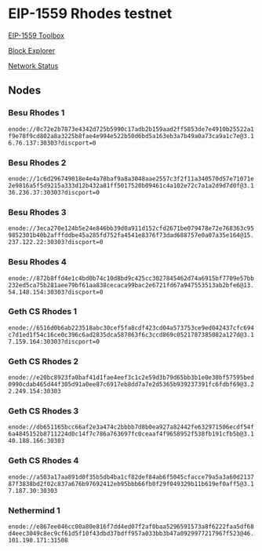 # EIP-1559 Rhodes testnet

[EIP-1559 Toolbox](http://eip1559.rhodes.surge.sh/)

[Block Explorer](http://3.21.227.120:3000/)

[Network Status](http://3.21.227.120:3001/)


## Nodes

### Besu Rhodes 1

`enode://0c72e2b7873e4342d725b5990c17adb2b159aad2ff5853de7e4910b25522a1f9e78f9cd802a8a3225b8fae4e994e522b50d6bd5a163eb3a7b49a0a73ca9a1c7e@3.16.76.137:30303?discport=0`
### Besu Rhodes 2 
`enode://1c6d296749018e4e4a78baf9a8a3048aae2557c3f2f11a340570d57e71071e2e9816a5f5d9215a333d12b432a81ff5017520b09461c4a102e72c7a1a2d9d7d0f@3.136.236.37:30303?discport=0`
### Besu Rhodes 3 
`enode://3eca270e124b5e24e846bb39d0a911d152cfd2671be079478e72e768363c959852301b40b2afffddbe45a285fd752fa4541e8376f73dad688757e0a07a35e164@15.237.122.22:30303?discport=0`
### Besu Rhodes 4 
`enode://872b8ffd4e1c4bd0b74c10d8bd9c425cc3027845462d74a6915bf7709e57bb232ed5ca75b281aee79bf61aa838cecaca99bac2e6721fd67a947553513ab2bfe6@13.54.148.154:30303?discport=0`
### Geth CS Rhodes 1 
`enode://6516d0b6ab223518abc30cef5fa8cdf423cd04a573753ce9ed042437cfc694c7d1ed1f54c16ce0c396c6ad2835dca587863f6c3ccd869c0521787385082a127d@3.17.159.164:30303?discport=0`
### Geth CS Rhodes 2
`enode://e20bc8923fa0baf41d1fae4eef3c1c2e59d3b79d65bb3b1e0e30bf57595bed0990cdab465d44f305d91a0ee87c6917eb8dd7a7e2d5365b939237391fc6fdbf69@3.22.249.154:30303`
### Geth CS Rhodes 3 
`enode://db651165bcc66af2e3a474c2bbbb7d8b0ea927a82442fe632971506ecdf54f6a4845152b8711224d0c14f7c786a763697fc0ceaaf4f9658952f538fb191cfb5b@3.140.188.166:30303`
### Geth CS Rhodes 4 
`enode://a503a17aa891d0f35b5db4ba1cf82def84ab6f5045cfacce79a5a3a60d213787f3838bd2f02c837a676b97692412eb95bbb66fb0f29f049329b11b619ef0aff5@3.17.187.30:30303`
### Nethermind 1     
`enode://e867ee046cc00a80e816f7dd4ed07f2af0baa5296591573a8f6222faa5df68d4eec3049c8ec9cf61d5f10f43dbd37bdff957a033bb3b47a0929977217967f523@46.101.190.171:31508`
